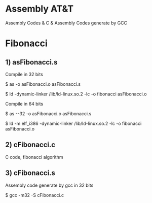 Assembly AT&T
========

Assembly Codes & C & Assembly Codes generate by GCC

# Fibonacci

## 1) asFibonacci.s

Compile in 32 bits

$ as -o asFibonacci.o asFibonacci.s

$ ld -dynamic-linker /lib/ld-linux.so.2 -lc -o fibonacci asFibonacci.o

Compile in 64 bits

$ as --32 -o asFibonacci.o asFibonacci.s

$ ld -m elf_i386 -dynamic-linker /lib/ld-linux.so.2 -lc -o fibonacci asFibonacci.o

## 2) cFibonacci.c

 C code, fibonacci algorithm
 
## 3)  cFibonacci.s
 
 Assembly code generate by gcc in 32 bits

$ gcc -m32 -S cFibonacci.c
